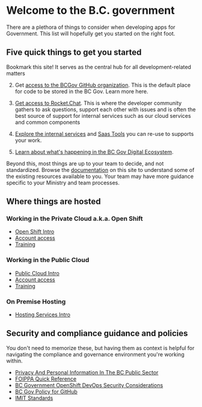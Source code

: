 # Welcome to the B.C. government

There are a plethora of things to consider when developing apps for Government. This list will hopefully get you started on the right foot. 

## Five quick things to get you started

Bookmark this site! It serves as the central hub for all development-related matters

2. Get [access to the BCGov GitHub organization](../use-github-in-bcgov/bc-government-organizations-in-github). This is the default place for code to be stored in the BC Gov. Learn more here. 

3. [Get access to Rocket.Chat](../rocketchat/steps-to-join-rocketchat). This is where the developer community gathers to ask questions, support each other with issues and is often the best source of support for internal services such as our cloud services and common components

4. [Explore the internal services](https://digital.gov.bc.ca/common-components/) and [Saas Tools](https://digital.gov.bc.ca/cloud/services/saas/) you can re-use to supports your work.

5. [Learn about what's happening in the BC Gov Digital Ecosystem](https://digital.gov.bc.ca/blog/).

Beyond this, most things are up to your team to decide, and not standardized. Browse the [documentation](/docs/) on this site to understand some of the existing resources available to you. Your team may have more guidance specific to your Ministry and team processes. 

## Where things are hosted

### Working in the Private Cloud a.k.a. Open Shift

* [Open Shift Intro](https://digital.gov.bc.ca/cloud/services/private/intro/)
* [Account access](/docs/default/component/platform-developer-docs/docs/openshift-projects-and-access/grant-user-access-openshift/)
* [Training](/docs/default/component/platform-developer-docs/docs/training-and-learning/training-from-the-platform-services-team/)

### Working in the Public Cloud

* [Public Cloud Intro](https://digital.gov.bc.ca/cloud/services/public/intro/)
* [Account access](/docs/default/component/public-cloud-techdocs/provision-a-project-set/#account-access)
* [Training](/docs/default/component/platform-developer-docs/#training-and-learning)

### On Premise Hosting

* [Hosting Services Intro](https://www2.gov.bc.ca/gov/content/bc-procurement-resources/buy-for-government/goods-and-services-catalogue/hosting-services)

## Security and compliance guidance and policies

You don't need to memorize these, but having them as context is helpful for navigating the compliance and governance environment you're working within.

* [Privacy And Personal Information In The BC Public Sector](https://www2.gov.bc.ca/gov/content/governments/services-for-government/information-management-technology/privacy)
* [FOIPPA Quick Reference](https://raw.githubusercontent.com/bcgov/devhub-resources/master/resources/privacy/foippa_quick_reference.pdf)
* [BC Government OpenShift DevOps Security Considerations](https://docs.developer.gov.bc.ca/devops-security-considerations/)
* [BC Gov Policy for GitHub](https://github.com/bcgov/BC-Policy-Framework-For-GitHub/blob/master/README.md)
* [IMIT Standards](https://www2.gov.bc.ca/gov/content/governments/services-for-government/policies-procedures/im-it-standards)
